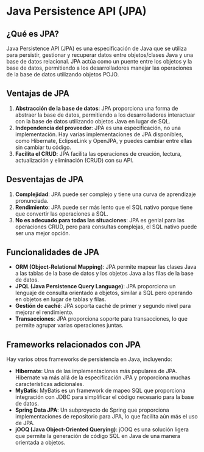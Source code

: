 # Java Persistence API (JPA)

## ¿Qué es JPA?

Java Persistence API (JPA) es una especificación de Java que se utiliza para persistir, gestionar y recuperar datos entre objetos/clases Java y una base de datos relacional. JPA actúa como un puente entre los objetos y la base de datos, permitiendo a los desarrolladores manejar las operaciones de la base de datos utilizando objetos POJO.

## Ventajas de JPA

1. **Abstracción de la base de datos**: JPA proporciona una forma de abstraer la base de datos, permitiendo a los desarrolladores interactuar con la base de datos utilizando objetos Java en lugar de SQL.
2. **Independencia del proveedor**: JPA es una especificación, no una implementación. Hay varias implementaciones de JPA disponibles, como Hibernate, EclipseLink y OpenJPA, y puedes cambiar entre ellas sin cambiar tu código.
3. **Facilita el CRUD**: JPA facilita las operaciones de creación, lectura, actualización y eliminación (CRUD) con su API.

## Desventajas de JPA

1. **Complejidad**: JPA puede ser complejo y tiene una curva de aprendizaje pronunciada.
2. **Rendimiento**: JPA puede ser más lento que el SQL nativo porque tiene que convertir las operaciones a SQL.
3. **No es adecuado para todas las situaciones**: JPA es genial para las operaciones CRUD, pero para consultas complejas, el SQL nativo puede ser una mejor opción.

## Funcionalidades de JPA

- **ORM (Object-Relational Mapping)**: JPA permite mapear las clases Java a las tablas de la base de datos y los objetos Java a las filas de la base de datos.
- **JPQL (Java Persistence Query Language)**: JPA proporciona un lenguaje de consulta orientado a objetos, similar a SQL pero operando en objetos en lugar de tablas y filas.
- **Gestión de caché**: JPA soporta caché de primer y segundo nivel para mejorar el rendimiento.
- **Transacciones**: JPA proporciona soporte para transacciones, lo que permite agrupar varias operaciones juntas.

## Frameworks relacionados con JPA

Hay varios otros frameworks de persistencia en Java, incluyendo:

- **Hibernate**: Una de las implementaciones más populares de JPA. Hibernate va más allá de la especificación JPA y proporciona muchas características adicionales.
- **MyBatis**: MyBatis es un framework de mapeo SQL que proporciona integración con JDBC para simplificar el código necesario para la base de datos.
- **Spring Data JPA**: Un subproyecto de Spring que proporciona implementaciones de repositorio para JPA, lo que facilita aún más el uso de JPA.
- **jOOQ (Java Object-Oriented Querying)**: jOOQ es una solución ligera que permite la generación de código SQL en Java de una manera orientada a objetos.
